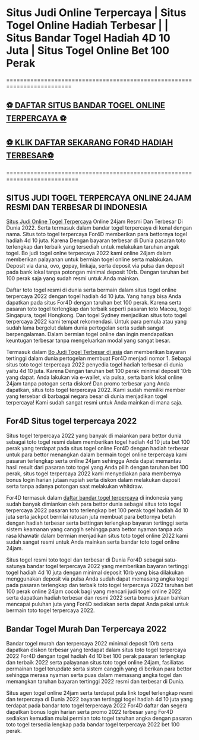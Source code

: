 # Situs Judi Online Terpercaya | Situs Togel Online Hadiah Terbesar |  | Situs Bandar Togel Hadiah 4D 10 Juta | Situs Togel Online Bet 100 Perak

=========================================================================


## [⚽ DAFTAR SITUS BANDAR TOGEL ONLINE TERPERCAYA ⚽](https://joy.link/togelterpercaya2022)

## [⚽ KLIK DAFTAR SEKARANG FOR4D HADIAH TERBESAR⚽](https://bit.ly/3B0H6Si)

===========================================================================


SITUS JUDI TOGEL TERPERCAYA ONLINE 24JAM RESMI DAN TERBESAR DI INDONESIA
------------------------------------------------------------------------------------------------------------------------------------------------------------------------------------------------------------

[Situs Judi Online Togel Terpercaya](https://atom.io/packages/situs-bandar-togel-terpercaya) Online 24jam Resmi Dan Terbesar Di Dunia 2022. Serta termasuk dalam bandar togel terpercaya di kenal dengan nama. Situs toto togel terpercaya For4D memberikan para bettornya togel hadiah 4d 10 juta. Karena Dengan bayaran terbesar di Dunia pasaran toto terlengkap dan terbaik yang tersediah untuk melakukan taruhan angak togel. Bo judi togel onlne terpercaya 2022 kami online 24jam dalam memberikan palayanan untuk bermian togel online serta malakukan. Deposit via dana, ovo, gopay, linkaja, serta deposit via pulsa dan deposit pada bank lokal tanpa potongan minimal deposit 10rb. Dengan taruhan bet 100 perak saja yang sudah resmi untuk Anda mainkan.

Daftar toto togel resmi di dunia serta bermain dalam situs togel online terpercaya 2022 dengan togel hadiah 4d 10 juta. Yang hanya bisa Anda dapatkan pada situs For4D dengan taruhan bet 100 perak. Karena serta pasaran toto togel terlengkap dan terbaik seperti pasaran toto Macou, togel Singapura, togel Hongkong. Dan togel Sydney menjadikan situs toto togel terpercaya 2022 kami tempat rekomendasi. Untuk para pemula atau yang sudah lama bergelut dalam dunia pertogelan serta sudah sangat berpengalaman. Dalam bermian togel online dan ingin mendapatkan keuntugan terbesar tanpa mengeluarkan modal yang sangat besar.

Termasuk dalam [Bo Judi Togel Terbesar di asia](https://atom.io/packages/situs-bandar-togel-terpercaya) dan memberikan bayaran tertinggi dalam dunia pertogelan membuat For4D menjadi nomor 1. Sebagai situs toto togel terpercaya 2022 penyedia togel hadiah terbesar di dunia yaitu 4d 10 juta. Karena Dengan taruhan bet 100 perak minimal deposit 10rb yang dapat. Anda lakukan via e-wallet, via pulsa, serta bank lokal online 24jam tanpa potogan serta diskon! Dan promo terbesar yang Anda dapatkan, situs toto togel terpercaya 2022. Kami sudah memiliki member yang tersebar di barbagai negara besar di dunia menjadikan togel terpercaya! Kami sudah sangat resmi untuk Anda mainkan di mana saja.


**For4D Situs togel terpercaya 2022**
----------------------------------

Situs togel terpercaya 2022 yang banyak di maiankan para bettor dunia sebagai toto togel resmi dalam memberikan togel hadiah 4d 10 juta bet 100 perak yang terdapat pada situs togel online For4D dengan hadiah terbesar untuk para bettor menangkan dalam bermain togel online terpercaya kami pasaran terlengkap serta online 24jam sehingga Anda dapat memantau hasil result dari pasaran toto togel yang Anda pilih dengan taruhan bet 100 perak, situs togel terpercaya 2022 kami menyediakan para membernya bonus login harian jutaan rupiah serta diskon dalam melakukan daposit serta tanpa adanya potongan saat melakukan whitdraw.

For4D termasuk dalam [daftar bandar togel terpercaya](http://8.215.24.239/index.php/2022/09/06/situs-judi-togel-terpercaya-online-24jam-resmi-dan-terbesar-di-indonesia/) di indonesia yang sudah banyak dimiankan oleh para bettor dunia sebagai situs toto togel terpercaya 2022 pasaran toto terlengkap bet 100 perak togel hadiah 4d 10 juta serta jackpot bernilai ratusan juta membuat para bettornya betah dengan hadiah terbesar serta bettingan terlengkap bayaran tertinggi serta sistem keamanan yang canggih sehingga para bettor nyaman tanpa ada rasa khawatir dalam bermian menjadikan situs toto togel online 2022 kami sudah sangat resmi untuk Anda mainkan serta bandar toto togel online 24jam.

Situs togel resmi toto togel dan terbesar di Dunia For4D sebagai satu-satunya bandar togel terpercaya 2022 yang memberikan bayaran tertinggi togel hadiah 4d 10 juta dengan minimal deposit 10rb yang bisa dilakukan menggunakan deposit via pulsa Anda sudah dapat memasang angka togel pada pasaran terlengkap dan terbaik toto togel terpercaya 2022 taruhan bet 100 perak online 24jam cocok bagi yang mencari judi togel online 2022 serta dapatkan hadiah terbesar dan resmi 2022 serta bonus jutaan bahkan mencapai puluhan juta yang For4D sediakan serta dapat Anda pakai untuk bermain toto togel terpercaya 2022.


**Bandar Togel Murah Dan Terpercaya 2022**
----------------------------

Bandar togel murah dan terpercaya 2022 minimal deposit 10rb serta dapatkan diskon terbesar yang terdapat dalam situs toto togel terpercaya 2022 For4D dengan togel hadiah 4d 10 bet 100 perak pasaran terlengkap dan terbaik 2022 serta palayanan situs toto togel online 24jam, fasiliatas permainan togel terupdate serta sistem canggih yang di berikan para bettor sehingga merasa nyaman serta puas dalam memasang angka togel dan memangkan taruhan bayaran tertinggi 2022 resmi dan terbesar di Dunia.

Situs agen togel online 24jam serta terdapat pula link togel terlengkap resmi dan terpercaya di Dunia 2022 bayaran tertinggi togel hadiah 4d 10 juta yang terdapat pada bandar toto togel terpercaya 2022 For4D daftar dan segera dapatkan bonus login harian serta promo 2022 terbesar yang For4D sediakan kemudian mulai permian toto togel taruhan angka dengan pasaran toto togel tersedia lengkap pada bandar togel terpercaya 2022 bet 100 perak.
